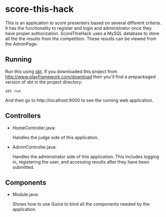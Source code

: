 # score-this-hack

This is an application to score presenters based on several different criteria. It has the functionality to register and login and administrator once they have proper authorization. ScoreThisHack uses a MySQL database to store all the the results from the competition. These results can be viewed from the AdminPage.

## Running

Run this using [sbt](http://www.scala-sbt.org/).  If you downloaded this project from http://www.playframework.com/download then you'll find a prepackaged version of sbt in the project directory:

```
sbt run
```

And then go to http://localhost:9000 to see the running web application.

## Controllers

- HomeController.java:

  Handles the judge side of this application.

- AdminController.java:

  Handles the administrator side of this application. This includes logging in, registering the user, and accessing results after they have been submitted.

## Components

- Module.java:

  Shows how to use Guice to bind all the components needed by the application.
